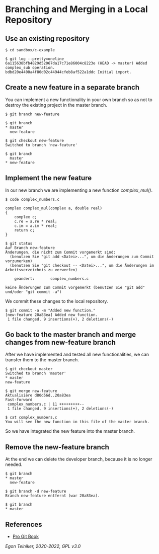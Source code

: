 # Branching and Merging in a Local Repository


## Use an existing repository

```
$ cd sandbox/c-example

$ git log --pretty=oneline
6a115638bfb4829d52067da17c71e86004c8223e (HEAD -> master) Added complex_sub operation.
bdbd20e4400a4f80d02c44944cfeb8af522a1ddc Initial import.
```


## Create a new feature in a separate branch

You can implement a new functionality in your own branch so as not to 
destroy the existing project in the master branch.

```
$ git branch new-feature

$ git branch
* master
  new-feature

$ git checkout new-feature
Switched to branch 'new-feature'

$ git branch
  master
* new-feature
```

## Implement the new feature

In our new branch we are implementing a new function *complex_mul()*.

```
$ code complex_numbers.c 

complex complex_mul(complex a, double real)
{
    complex c;
    c.re = a.re * real;
    c.im = a.im * real;
    return c;
}
```

```
$ git status 
Auf Branch new-feature
Änderungen, die nicht zum Commit vorgemerkt sind:
  (benutzen Sie "git add <Datei>...", um die Änderungen zum Commit vorzumerken)
  (benutzen Sie "git checkout -- <Datei>...", um die Änderungen im Arbeitsverzeichnis zu verwerfen)

	geändert:       complex_numbers.c

keine Änderungen zum Commit vorgemerkt (benutzen Sie "git add" und/oder "git commit -a")
```

We commit these changes to the local repository.
```
$ git commit -a -m "Added new function."
[new-feature 20a83ea] Added new function.
 1 file changed, 9 insertions(+), 2 deletions(-)
```


## Go back to the master branch and merge changes from new-feature branch

After we have implemented and tested all new functionalities, we can 
transfer them to the master branch.

```
$ git checkout master
Switched to branch 'master'
* master
new-feature

$ git merge new-feature
Aktualisiere d80d56d..20a83ea
Fast-forward
 complex_numbers.c | 11 +++++++++--
 1 file changed, 9 insertions(+), 2 deletions(-)
```

```
$ cat complex_numbers.c
You will see the new function in this file of the master branch.
```

So we have integrated the new feature into the master branch.


## Remove the new-feature branch

At the end we can delete the developer branch, because it is no longer 
needed.

```
$ git branch
* master
  new-feature

$ git branch -d new-feature
Branch new-feature entfernt (war 20a83ea).

$ git branch
* master
```

## References
* [Pro Git Book](https://git-scm.com/book/en/v2)

*Egon Teiniker, 2020-2022, GPL v3.0*

